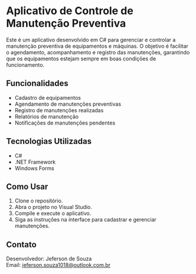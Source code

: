 # Aplicativo de Controle de Manutenção Preventiva

Este é um aplicativo desenvolvido em C# para gerenciar e controlar a manutenção preventiva de equipamentos e máquinas. O objetivo é facilitar o agendamento, acompanhamento e registro das manutenções, garantindo que os equipamentos estejam sempre em boas condições de funcionamento.

## Funcionalidades

- Cadastro de equipamentos
- Agendamento de manutenções preventivas
- Registro de manutenções realizadas
- Relatórios de manutenção
- Notificações de manutenções pendentes

## Tecnologias Utilizadas

- C#
- .NET Framework
- Windows Forms

## Como Usar

1. Clone o repositório.
2. Abra o projeto no Visual Studio.
3. Compile e execute o aplicativo.
4. Siga as instruções na interface para cadastrar e gerenciar manutenções.

## Contato

Desenvolvedor: Jeferson de Souza  
Email: [jeferson.souza1018@outlook.com.br](mailto:jeferson.souza1018@outlook.com.br)

